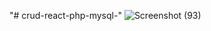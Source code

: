 "# crud-react-php-mysql-" 
![Screenshot (93)](https://user-images.githubusercontent.com/76200523/134598214-990734ef-e26f-468a-bfda-32d3d7e85715.png)
